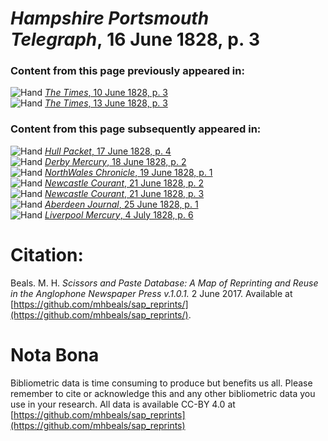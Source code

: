 # *Hampshire Portsmouth Telegraph*, 16 June 1828, p. 3  
  
### Content from this page previously appeared in:  
![Hand](http://scissorsandpaste.net/wp-content/uploads/2017/06/smallhandpointer.png) [*The Times*, 10 June 1828, p. 3](https://mhbeals.github.io/sap_html/The-Times/The-Times-10-June-1828-p-3)  
![Hand](http://scissorsandpaste.net/wp-content/uploads/2017/06/smallhandpointer.png) [*The Times*, 13 June 1828, p. 3](https://mhbeals.github.io/sap_html/The-Times/The-Times-13-June-1828-p-3)  
  
### Content from this page subsequently appeared in:  
![Hand](http://scissorsandpaste.net/wp-content/uploads/2017/06/smallhandpointer.png) [*Hull Packet*, 17 June 1828, p. 4](https://mhbeals.github.io/sap_html/Hull-Packet/Hull-Packet-17-June-1828-p-4)  
![Hand](http://scissorsandpaste.net/wp-content/uploads/2017/06/smallhandpointer.png) [*Derby Mercury*, 18 June 1828, p. 2](https://mhbeals.github.io/sap_html/Derby-Mercury/Derby-Mercury-18-June-1828-p-2)  
![Hand](http://scissorsandpaste.net/wp-content/uploads/2017/06/smallhandpointer.png) [*NorthWales Chronicle*, 19 June 1828, p. 1](https://mhbeals.github.io/sap_html/NorthWales-Chronicle/NorthWales-Chronicle-19-June-1828-p-1)  
![Hand](http://scissorsandpaste.net/wp-content/uploads/2017/06/smallhandpointer.png) [*Newcastle Courant*, 21 June 1828, p. 2](https://mhbeals.github.io/sap_html/Newcastle-Courant/Newcastle-Courant-21-June-1828-p-2)  
![Hand](http://scissorsandpaste.net/wp-content/uploads/2017/06/smallhandpointer.png) [*Newcastle Courant*, 21 June 1828, p. 3](https://mhbeals.github.io/sap_html/Newcastle-Courant/Newcastle-Courant-21-June-1828-p-3)  
![Hand](http://scissorsandpaste.net/wp-content/uploads/2017/06/smallhandpointer.png) [*Aberdeen Journal*, 25 June 1828, p. 1](https://mhbeals.github.io/sap_html/Aberdeen-Journal/Aberdeen-Journal-25-June-1828-p-1)  
![Hand](http://scissorsandpaste.net/wp-content/uploads/2017/06/smallhandpointer.png) [*Liverpool Mercury*, 4 July 1828, p. 6](https://mhbeals.github.io/sap_html/Liverpool-Mercury/Liverpool-Mercury-4-July-1828-p-6)  


# Citation: 

Beals. M. H. *Scissors and Paste Database: A Map of Reprinting and Reuse in the Anglophone Newspaper Press v.1.0.1.* 2 June 2017. Available at [https://github.com/mhbeals/sap_reprints/](https://github.com/mhbeals/sap_reprints/). 

# Nota Bona

Bibliometric data is time consuming to produce but benefits us all. Please remember to cite or acknowledge this and any other bibliometric data you use in your research. All data is available CC-BY 4.0 at [https://github.com/mhbeals/sap_reprints](https://github.com/mhbeals/sap_reprints)